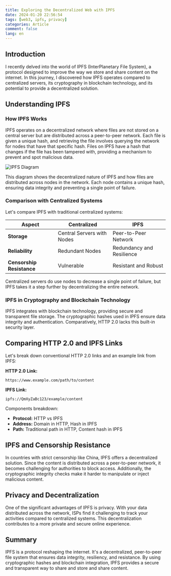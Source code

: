 ```yaml
---
title: Exploring the Decentralized Web with IPFS
date: 2024-01-20 22:56:54
tags: [web3, ipfs, privacy]
categories: Article
comment: false
lang: en
---
```


## Introduction

I recently delved into the world of IPFS (InterPlanetary File System), a protocol designed to improve the way we store and share content on the internet. In this journey, I discovered how IPFS operates compared to centralized servers, its cryptography in blockchain technology, and its potential to provide a decentralized solution.

## Understanding IPFS

### How IPFS Works

IPFS operates on a decentralized network where files are not stored on a central server but are distributed across a peer-to-peer network. Each file is given a unique hash, and retrieving the file involves querying the network for nodes that have that specific hash. Files on IPFS have a hash that changes if the file has been tampered with, providing a mechanism to prevent and spot malicious data.

![IPFS Diagram](/gallery/ipfs.jpg)

This diagram shows the decentralized nature of IPFS and how files are distributed across nodes in the network. Each node contains a unique hash, ensuring data integrity and preventing a single point of failure.

### Comparison with Centralized Systems

Let's compare IPFS with traditional centralized systems:

| Aspect                    | Centralized                | IPFS                      |
| ------------------------- | -------------------------- | ------------------------- |
| **Storage**               | Central Servers with Nodes | Peer-to-Peer Network      |
| **Reliability**           | Redundant Nodes            | Redundancy and Resilience |
| **Censorship Resistance** | Vulnerable                 | Resistant and Robust      |

Centralized servers do use nodes to decrease a single point of failure, but IPFS takes it a step further by decentralizing the entire network.

### IPFS in Cryptography and Blockchain Technology

IPFS integrates with blockchain technology, providing secure and transparent file storage. The cryptographic hashes used in IPFS ensure data integrity and authentication. Comparatively, HTTP 2.0 lacks this built-in security layer.

## Comparing HTTP 2.0 and IPFS Links

Let's break down conventional HTTP 2.0 links and an example link from IPFS:

**HTTP 2.0 Link:**

```plaintext
https://www.example.com/path/to/content
```

**IPFS Link:**

```plaintext
ipfs://QmXyZaBc123/example/content
```

Components breakdown:

- **Protocol:** HTTP vs IPFS
- **Address:** Domain in HTTP, Hash in IPFS
- **Path:** Traditional path in HTTP, Content hash in IPFS

## IPFS and Censorship Resistance

In countries with strict censorship like China, IPFS offers a decentralized solution. Since the content is distributed across a peer-to-peer network, it becomes challenging for authorities to block access. Additionally, the cryptographic integrity checks make it harder to manipulate or inject malicious content.

## Privacy and Decentralization

One of the significant advantages of IPFS is privacy. With your data distributed across the network, ISPs find it challenging to track your activities compared to centralized systems. This decentralization contributes to a more private and secure online experience.

## Summary

IPFS is a protocol reshaping the internet. It's a decentralized, peer-to-peer file system that ensures data integrity, resiliency, and resistance. By using cryptographic hashes and blockchain integration, IPFS provides a secure and transparent way to share and store and share content.
